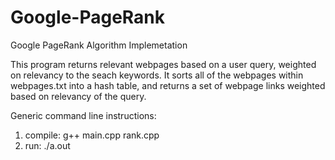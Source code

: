 # Google-PageRank
Google PageRank Algorithm Implemetation

This program returns relevant webpages based on a user query, weighted on relevancy to the seach keywords.
It sorts all of the webpages within webpages.txt into a hash table, and returns a set of webpage links weighted based on relevancy of the query. 

Generic command line instructions:
1) compile: g++ main.cpp rank.cpp
2) run: ./a.out
